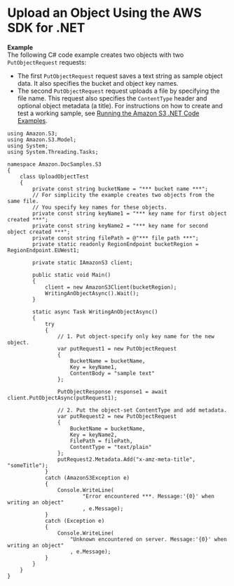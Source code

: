 # Upload an Object Using the AWS SDK for \.NET<a name="UploadObjSingleOpNET"></a>

**Example**  
The following C\# code example creates two objects with two `PutObjectRequest` requests:  
+ The first `PutObjectRequest` request saves a text string as sample object data\. It also specifies the bucket and object key names\. 
+ The second `PutObjectRequest` request uploads a file by specifying the file name\. This request also specifies the `ContentType` header and optional object metadata \(a title\)\. 
For instructions on how to create and test a working sample, see [Running the Amazon S3 \.NET Code Examples](UsingTheMPDotNetAPI.md#TestingDotNetApiSamples)\.  

```
using Amazon.S3;
using Amazon.S3.Model;
using System;
using System.Threading.Tasks;

namespace Amazon.DocSamples.S3
{
    class UploadObjectTest
    {
        private const string bucketName = "*** bucket name ***";
        // For simplicity the example creates two objects from the same file.
        // You specify key names for these objects.
        private const string keyName1 = "*** key name for first object created ***";
        private const string keyName2 = "*** key name for second object created ***";
        private const string filePath = @"*** file path ***";
        private static readonly RegionEndpoint bucketRegion = RegionEndpoint.EUWest1; 

        private static IAmazonS3 client;

        public static void Main()
        {
            client = new AmazonS3Client(bucketRegion);
            WritingAnObjectAsync().Wait();
        }

        static async Task WritingAnObjectAsync()
        {
            try
            {
                // 1. Put object-specify only key name for the new object.
                var putRequest1 = new PutObjectRequest
                {
                    BucketName = bucketName,
                    Key = keyName1,
                    ContentBody = "sample text"
                };

                PutObjectResponse response1 = await client.PutObjectAsync(putRequest1);

                // 2. Put the object-set ContentType and add metadata.
                var putRequest2 = new PutObjectRequest
                {
                    BucketName = bucketName,
                    Key = keyName2,
                    FilePath = filePath,
                    ContentType = "text/plain"
                };
                putRequest2.Metadata.Add("x-amz-meta-title", "someTitle");
            }
            catch (AmazonS3Exception e)
            {
                Console.WriteLine(
                        "Error encountered ***. Message:'{0}' when writing an object"
                        , e.Message);
            }
            catch (Exception e)
            {
                Console.WriteLine(
                    "Unknown encountered on server. Message:'{0}' when writing an object"
                    , e.Message);
            }
        }
    }
}
```